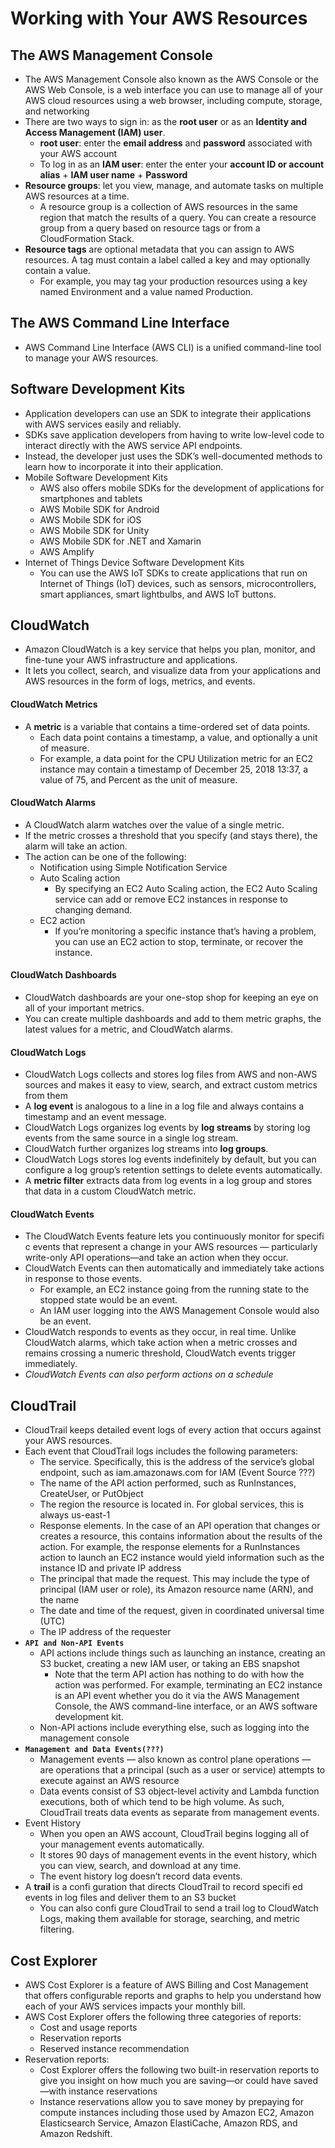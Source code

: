 # Working with Your AWS Resources

## The AWS Management Console
- The AWS Management Console also known as the AWS Console or the AWS Web Console, is a web interface you can use to manage all of your AWS cloud resources using a web browser, including compute, storage, and networking
- There are two ways to sign in: as the **root user** or as an **Identity and Access Management (IAM) user**.
  -  **root user**: enter the **email address** and **password** associated with your AWS account 
  -  To log in as an **IAM user**: enter the enter your **account ID or account alias** + **IAM user name** + **Password**
- **Resource groups**: let you view, manage, and automate tasks on multiple AWS resources at a time.
  - A resource group is a collection of AWS resources in the same region that match the results of a query. You can create a resource group from a query based on resource tags or from a CloudFormation Stack.
- **Resource tags** are optional metadata that you can assign to AWS resources. A tag must contain a label called a key and may optionally contain a value.
  - For example, you may tag your production resources using a key named Environment and a value named Production.

## The AWS Command Line Interface
- AWS Command Line Interface (AWS CLI) is a unified command-line tool to manage your AWS resources.

## Software Development Kits
- Application developers can use an SDK to integrate their applications with AWS services easily and reliably. 
- SDKs save application developers from having to write low-level code to interact directly with the AWS service API endpoints. 
- Instead, the developer just uses the SDK’s well-documented methods to learn how to incorporate it into their application.
- Mobile Software Development Kits
  - AWS also offers mobile SDKs for the development of applications for smartphones and tablets
  - AWS Mobile SDK for Android
  - AWS Mobile SDK for iOS
  - AWS Mobile SDK for Unity
  - AWS Mobile SDK for .NET and Xamarin
  - AWS Amplify
- Internet of Things Device Software Development Kits
  - You can use the AWS IoT SDKs to create applications that run on Internet of Things (IoT) devices, such as sensors, microcontrollers, smart appliances, smart lightbulbs, and AWS IoT buttons.

## CloudWatch
- Amazon CloudWatch is a key service that helps you plan, monitor, and fine-tune your AWS infrastructure and applications. 
- It lets you collect, search, and visualize data from your applications and AWS resources in the form of logs, metrics, and events.

#### CloudWatch Metrics 
- A **metric** is a variable that contains a time-ordered set of data points. 
  - Each data point contains a timestamp, a value, and optionally a unit of measure. 
  - For example, a data point for the CPU Utilization metric for an EC2 instance may contain a timestamp of December 25, 2018 13:37, a value of 75, and Percent as the unit of measure.

#### CloudWatch Alarms 
- A CloudWatch alarm watches over the value of a single metric. 
- If the metric crosses a threshold that you specify (and stays there), the alarm will take an action.
- The action can be one of the following:
  - Notification using Simple Notification Service
  - Auto Scaling action
    - By specifying an EC2 Auto Scaling action, the EC2 Auto Scaling service can add or remove EC2 instances in response to changing demand.
  - EC2 action
    - If you’re monitoring a specific instance that’s having a problem, you can use an EC2 action to stop, terminate, or recover the instance. 

#### CloudWatch Dashboards
- CloudWatch dashboards are your one-stop shop for keeping an eye on all of your important metrics. 
- You can create multiple dashboards and add to them metric graphs, the latest values for a metric, and CloudWatch alarms.

#### CloudWatch Logs
- CloudWatch Logs collects and stores log files from AWS and non-AWS sources and makes it easy to view, search, and extract custom metrics from them
- A **log event** is analogous to a line in a log file and always contains a timestamp and an event message.
- CloudWatch Logs organizes log events by **log streams** by storing log events from the same source in a single log stream.
- CloudWatch further organizes log streams into **log groups**.
- CloudWatch Logs stores log events indefinitely by default, but you can configure a log group’s retention settings to delete events automatically.
- A **metric filter** extracts data from log events in a log group and stores that data in a custom CloudWatch metric.

#### CloudWatch Events
- The CloudWatch Events feature lets you continuously monitor for specifi c events that represent a change in your AWS resources — particularly write-only API operations—and take an action when they occur.
- CloudWatch Events can then automatically and immediately take actions in response to those events.
  -  For example, an EC2 instance going from the running state to the stopped state would be an event.
  -  An IAM user logging into the AWS Management Console would also be an event.
- CloudWatch responds to events as they occur, in real time. Unlike CloudWatch alarms, which take action when a metric crosses and remains crossing a numeric threshold, CloudWatch events trigger immediately.
- *CloudWatch Events can also perform actions on a schedule*

## CloudTrail
- CloudTrail keeps detailed event logs of every action that occurs against your AWS resources. 
- Each event that CloudTrail logs includes the following parameters:
  - The service. Specifically, this is the address of the service’s global endpoint, such as iam.amazonaws.com for IAM (Event Source ???)
  - The name of the API action performed, such as RunInstances, CreateUser, or PutObject
  - The region the resource is located in. For global services, this is always us-east-1
  - Response elements. In the case of an API operation that changes or creates a resource, this contains information about the results of the action. For example, the response elements for a RunInstances action to launch an EC2 instance would yield information such as the instance ID and private IP address
  - The principal that made the request. This may include the type of principal (IAM user or role), its Amazon resource name (ARN), and the name
  - The date and time of the request, given in coordinated universal time (UTC)
  - The IP address of the requester
- **```API and Non-API Events```**
  - API actions include things such as launching an instance, creating an S3 bucket, creating a new IAM user, or taking an EBS snapshot
    - Note that the term API action has nothing to do with how the action was performed. For example, terminating an EC2 instance is an API event whether you do it via the AWS Management Console, the AWS command-line interface, or an AWS software development kit.
  - Non-API actions include everything else, such as logging into the management console
- **```Management and Data Events(???)```**
  - Management events — also known as control plane operations — are operations that a principal (such as a user or service) attempts to execute against an AWS resource 
  - Data events consist of S3 object-level activity and Lambda function executions, both of which tend to be high volume. As such, CloudTrail treats data events as separate from management events.
- Event History
  - When you open an AWS account, CloudTrail begins logging all of your management events automatically.
  - It stores 90 days of management events in the event history, which you can view, search, and download at any time. 
  - The event history log doesn’t record data events. 
- A **trail** is a confi guration that directs CloudTrail to record specifi ed events in log files and deliver them to an S3 bucket
  - You can also confi gure CloudTrail to send a trail log to CloudWatch Logs, making them available for storage, searching, and metric filtering. 

## Cost Explorer
- AWS Cost Explorer is a feature of AWS Billing and Cost Management that offers configurable reports and graphs to help you understand how each of your AWS services impacts your monthly bill.
- AWS Cost Explorer offers the following three categories of reports:
  - Cost and usage reports
  - Reservation reports
  - Reserved instance recommendation 
- Reservation reports: 
  - Cost Explorer offers the following two built-in reservation reports to give you insight on how much you are saving—or could have saved—with instance reservations
  - Instance reservations allow you to save money by prepaying for compute instances including those used by Amazon EC2, Amazon Elasticsearch Service, Amazon ElastiCache, Amazon RDS, and Amazon Redshift.

